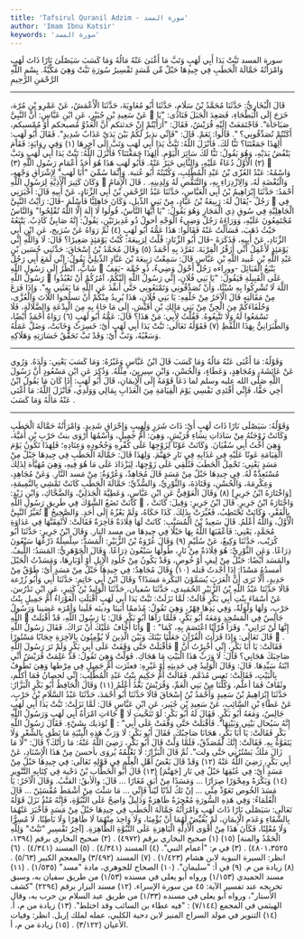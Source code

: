 ```yaml
---
title: 'Tafsirul Quranil Adzim - سورة المسد'
author: 'Imam Ibnu Katsir'
keywords: 'سورة المسد'
---
```


سورة المسد
تَبَّتْ يَدَا أَبِي لَهَبٍ وَتَبَّ
مَا أَغْنَىٰ عَنْهُ مَالُهُ وَمَا كَسَبَ
سَيَصْلَىٰ نَارًا ذَاتَ لَهَبٍ
وَامْرَأَتُهُ حَمَّالَةَ الْحَطَبِ
فِي جِيدِهَا حَبْلٌ مِّن مَّسَدٍ
تَفْسِيرُ سُورَةِ تَبَّتْ
وَهِيَ مَكِّيَّةٌ.
بِسْمِ اللَّهِ الرَّحْمَنِ الرَّحِيمِ
* * *
قَالَ الْبُخَارِيُّ: حَدَّثَنَا مُحَمَّدُ بْنُ سَلَامٍ، حَدَّثَنَا أَبُو مُعَاوِيَةَ، حَدَّثَنَا الْأَعْمَشُ، عَنْ عَمْرِو بْنِ مُرّة، عَنْ سَعِيدِ بْنِ جُبَيْرٍ، عَنِ ابْنِ عَبَّاسٍ: أَنَّ النَّبِيَّ

خَرَجَ إِلَى الْبَطْحَاءِ، فَصَعِدَ الْجَبَلَ فَنَادَى: "يَا صَبَاحَاهَ". فَاجْتَمَعَتْ إِلَيْهِ قُرَيْشٌ، فَقَالَ: "أَرَأَيْتُمْ إِنْ حَدثتكم أَنَّ الْعَدُوَّ مُصبحكم أَوْ مُمْسيكم، أَكَنْتُمْ تُصَدِّقُونِي؟ ". قَالُوا: نَعَمْ. قَالَ: "فَإِنِّي نذيرٌ لَكُمْ بَيْنَ يَدَيْ عَذَابٌ شَدِيدٍ". فَقَالَ أَبُو لَهَبٍ: أَلِهَذَا جَمَعْتَنَا؟ تَبًّا لَكَ. فَأَنْزَلَ اللَّهُ:
تَبَّتْ يَدَا أَبِي لَهَبٍ وَتَبَّ
إِلَى آخِرِهَا
(١)
وَفِي رِوَايَةٍ: فَقَامَ يَنْفُضُ يَدَيْهِ، وَهُوَ يَقُولُ: تَبًّا لَكَ سَائِرَ الْيَوْمِ. أَلِهَذَا جَمَعْتَنَا؟ فَأَنْزَلَ اللَّهُ:
تَبَّتْ يَدَا أَبِي لَهَبٍ وَتَبَّ
(٢)
الْأَوَّلُ دُعَاءٌ عَلَيْهِ، وَالثَّانِي خَبَرٌ عَنْهُ. فَأَبُو لَهَبٍ هَذَا هُوَ أَحَدُ أَعْمَامِ رَسُولِ اللَّهِ
(٣)

وَاسْمُهُ: عَبْدُ العُزّى بْنُ عَبْدِ الْمُطَّلِبِ، وَكُنْيَتُهُ أَبُو عُتبة. وَإِنَّمَا سُمِّيَ "أَبَا لَهَبٍ" لِإِشْرَاقِ وَجْهِهِ، وَكَانَ كَثِيرَ الْأَذِيَّةِ لِرَسُولِ اللَّهِ

وَالْبُغْضَةِ لَهُ، وَالِازْدِرَاءِ بِهِ، وَالتَّنَقُّصِ لَهُ وَلِدِينِهِ. .
قَالَ الْإِمَامُ أَحْمَدُ: حَدَّثَنَا إِبْرَاهِيمُ بْنُ أَبِي الْعَبَّاسِ، حَدَّثَنَا عَبْدُ الرَّحْمَنِ بْنُ أَبِي الزِّنَادِ، عَنْ أَبِيهِ قَالَ: أَخْبَرَنِي رَجُلٌ -يُقَالُ لَهُ: رَبِيعَةُ بْنُ عَبَّادٍ، مِنْ بَنِي الدِّيلِ، وَكَانَ جَاهِلِيًّا فَأَسْلَمَ -قَالَ: رَأَيْتُ النَّبِيَّ

فِي الْجَاهِلِيَّةِ فِي سُوقِ ذِي الْمَجَازِ وَهُوَ يَقُولُ: "يَا أَيُّهَا النَّاسُ، قُولُوا لَا إِلَهَ إِلَّا اللَّهُ تُفْلِحُوا" وَالنَّاسُ مُجْتَمِعُونَ عَلَيْهِ، وَوَرَاءَهُ رَجُلٌ وَضِيءُ الْوَجْهِ أحولُ ذُو غَدِيرَتَيْنِ، يَقُولُ: إِنَّهُ صَابِئٌ كَاذِبٌ. يَتْبَعُهُ حَيْثُ ذَهَبَ، فَسَأَلْتُ عَنْهُ فَقَالُوا: هَذَا عَمُّهُ أَبُو لَهَبٍ
(٤)
ثُمَّ رَوَاهُ عَنْ سُرَيج، عَنِ ابْنِ أَبِي الزِّنَادِ، عَنْ أَبِيهِ، فَذَكَرَهُ -قَالَ أَبُو الزِّنَادِ: قُلْتُ لِرَبِيعَةَ: كُنْتُ يَوْمَئِذٍ صَغِيرًا؟ قَالَ: لَا وَاللَّهِ إِنِّي يَوْمَئِذٍ لَأَعْقِلُ أَنِّي أَزَفْرُ الْقِرْبَةَ. تَفَرَّدَ بِهِ أَحْمَدُ
(٥)
وَقَالَ مُحَمَّدُ بْنُ إِسْحَاقَ: حَدَّثَنِي حُسَين بْنِ عَبْدِ اللَّهِ بْنِ عُبيد اللَّهِ بْنِ عَبَّاسٍ قَالَ: سَمِعْتُ رَبِيعَةَ بْنَ عَبَّادٍ الدِّيلِيَّ يَقُولُ: إِنِّي لَمَعَ أَبِي رَجُلٌ شَابٌّ، أَنْظُرُ إِلَى رَسُولِ اللَّهِ

يَتْبَعُ الْقَبَائِلَ -ووراءه رَجُلٌ أَحْوَلُ وَضِيءٌ، ذُو جُمَّة -يَقِفُ رَسُولُ اللَّهِ

عَلَى الْقَبِيلَةِ فَيَقُولُ: "يَا بَنِي فُلَانٍ، إِنِّي رَسُولُ اللَّهِ إِلَيْكُمْ، آمُرُكُمْ أَنْ تَعْبُدُوا اللَّهَ لَا تُشْرِكُوا بِهِ شَيْئًا، وَأَنْ تُصَدِّقُونِي وَتَمْنَعُونِي حَتَّى أنفِّذَ عَنِ اللَّهِ مَا بَعَثَنِي بِهِ". وَإِذَا فَرَغَ مِنْ مَقَالَتِهِ قَالَ الْآخَرُ مِنْ خَلْفِهِ: يَا بَنِي فُلَانٍ، هَذَا يُرِيدُ مِنْكُمْ أَنْ تسلُخوا اللَّاتَ وَالْعُزَّى، وَحُلَفَاءَكُمْ مِنَ الْجِنِّ مِنْ بَنِي مَالِكِ بْنِ أُقَيْش، إِلَى مَا جَاءَ بِهِ مِنَ الْبِدْعَةِ وَالضَّلَالَةِ، فَلَا تَسْمَعُوا لَهُ وَلَا تَتَّبِعُوهُ. فَقُلْتُ لِأَبِي: مَنْ هَذَا؟ قَالَ: عَمُّهُ أَبُو لَهَبٍ
(٦)
رَوَاهُ أَحْمَدُ أَيْضًا، وَالطَّبَرَانِيُّ بِهَذَا اللَّفْظِ
(٧)
فَقَوْلُهُ تَعَالَى:
تَبَّتْ يَدَا أَبِي لَهَبٍ
أَيْ: خَسِرَتْ وَخَابَتْ، وَضَلَّ عَمَلُهُ وَسَعْيُهُ،
وَتَبَّ
أَيْ: وَقَدْ تَبَّ تَحَقُّقُ خَسَارَتِهِ وَهَلَاكِهِ.
* * *
وَقَوْلُهُ:
مَا أَغْنَى عَنْهُ مَالُهُ وَمَا كَسَبَ
قَالَ ابْنُ عَبَّاسٍ وَغَيْرُهُ:
وَمَا كَسَبَ
يَعْنِي: وَلَدَهُ. وَرُوي عَنْ عَائِشَةَ، وَمُجَاهِدٍ، وَعَطَاءٍ، وَالْحُسْنِ، وَابْنِ سِيرِينَ، مِثْلَهُ.
وَذُكِرَ عَنِ ابْنِ مَسْعُودٍ أَنَّ رَسُولَ اللَّهِ صَلَّى الله عليه وسلم لما دَعَا قَوْمَهُ إِلَى الْإِيمَانِ، قَالَ أَبُو لَهَبٍ: إِذَا كَانَ مَا يَقُولُ ابْنُ أَخِي حَقًّا، فَإِنِّي أَفْتَدِي نَفْسِي يَوْمَ الْقِيَامَةِ مِنَ الْعَذَابِ بِمَالِي وَوَلَدِي، فَأَنْزَلَ اللَّهُ:
مَا أَغْنَى عَنْهُ مَالُهُ وَمَا كَسَبَ
.
* * *
وَقَوْلُهُ:
سَيَصْلَى نَارًا ذَاتَ لَهَبٍ
أَيْ: ذَاتَ شَرَرٍ وَلَهِيبٍ وَإِحْرَاقٍ شَدِيدٍ.
وَامْرَأَتُهُ حَمَّالَةَ الْحَطَبِ
وَكَانَتْ زَوْجَتُهُ مِنْ سَادَاتِ نِسَاءِ قُرَيْشٍ، وَهِيَ: أُمُّ جَمِيلٍ، وَاسْمُهَا أَرْوَى بنتُ حَرْبِ بْنِ أُمَيَّةَ، وَهِيَ أُخْتُ أَبِي سُفْيَانَ. وَكَانَتْ عَوْنًا لِزَوْجِهَا عَلَى كُفْرِهِ وَجُحُودِهِ وَعِنَادِهِ؛ فَلِهَذَا تَكُونُ يَوْمَ الْقِيَامَةِ عَونًا عَلَيْهِ فِي عَذَابِهِ فِي نَارِ جَهَنَّمَ. وَلِهَذَا قَالَ:
حَمَّالَةَ الْحَطَبِ فِي جِيدِهَا حَبْلٌ مِنْ مَسَدٍ
يَعْنِي: تَحْمِلُ الْحَطَبَ فَتُلْقِي عَلَى زَوْجِهَا، لِيَزْدَادَ عَلَى مَا هُوَ فِيهِ، وَهِيَ مُهَيَّأة لِذَلِكَ مُسْتَعِدَّةٌ لَهُ.
فِي جِيدِهَا حَبْلٌ مِنْ مَسَدٍ
قَالَ مُجَاهِدٌ، وَعُرْوَةُ: مِنْ مَسد النَّارِ.
وَعَنْ مُجَاهِدٍ، وَعِكْرِمَةَ، وَالْحُسْنِ، وَقَتَادَةَ، وَالثَّوْرِيِّ، وَالسُّدِّيِّ:
حَمَّالَةَ الْحَطَبِ
كَانَتْ تَمْشِي بِالنَّمِيمَةِ، [وَاخْتَارَهُ ابْنُ جَرِيرٍ]
(٨)
وَقَالَ الْعَوْفِيُّ عَنِ ابْنِ عَبَّاسٍ، وَعَطِيَّةَ الْجَدَلِيِّ، وَالضَّحَّاكِ، وَابْنِ زَيْدٍ: كَانَتْ تَضَعُ الشَّوْكَ فِي طَرِيقِ رَسُولِ اللَّهِ

، وَاخْتَارَهُ ابْنُ جَرِيرٍ.
قَالَ ابْنُ جَرِيرٍ: وَقِيلَ: كَانَتْ تُعَيِّرُ النَّبِيَّ

بِالْفَقْرِ، وَكَانَتْ تَحْتَطِبُ، فَعُيِّرَتْ بِذَلِكَ.
كَذَا حَكَاهُ، وَلَمْ يَعْزُهُ إِلَى أَحَدٍ. وَالصَّحِيحُ الْأَوَّلُ، وَاللَّهُ أَعْلَمُ.
قَالَ سَعِيدُ بْنُ الْمُسَيَّبِ: كَانَتْ لَهَا قِلَادَةٌ فَاخِرَةٌ فَقَالَتْ: لَأُنْفِقَنَّهَا فِي عَدَاوَةِ مُحَمَّدٍ، يَعْنِي: فَأَعْقَبَهَا اللَّهُ بِهَا حَبْلًا فِي جِيدِهَا من مسد النار.
وَقَالَ ابْنُ جَرِيرٍ: حَدَّثَنَا أَبُو كُرَيْب، حَدَّثَنَا وَكِيعٌ، عَنْ سُلَيْمٍ
(٩)
وَقَالَ عُرْوَةُ بْنُ الزُّبَيْرِ: الْمَسَدُّ: سِلْسِلَةٌ ذَرْعُهَا سَبْعُونَ ذِرَاعًا.
وَعَنِ الثَّوْرِيِّ: هُوَ قِلَادَةٌ مِنْ نَارٍ، طُولُهَا سَبْعُونَ ذِرَاعًا.
وَقَالَ الْجَوْهَرِيُّ: المَسَدُ: اللِّيفُ. والمَسَد أَيْضًا: حَبْلٌ مِنْ لِيفٍ أَوْ خُوصٍ، وَقَدْ يَكُونُ مِنْ جُلُودِ الْإِبِلِ أَوْ أَوْبَارِهَا، وَمَسَدْتُ الْحَبْلَ أمسدُهُ مَسْدًا: إِذَا أجْدتُ فَتله
(١٠)
وَقَالَ مُجَاهِدٌ:
فِي جِيدِهَا حَبْلٌ مِنْ مَسَدٍ
أَيْ: طَوْقٌ مِنْ حَدِيدٍ، أَلَّا تَرَى أَنَّ الْعَرَبَ يُسَمَّوْنَ البَكْرة مَسَدًا؟
وَقَالَ ابْنُ أَبِي حَاتِمٍ: حَدَّثَنَا أَبِي وَأَبُو زُرْعة قَالَا حَدَّثَنَا عَبْدُ اللَّهِ بْنُ الزُّبَيْرِ الحُمَيدي، حَدَّثَنَا سُفيان، حَدَّثَنَا الْوَلِيدُ بْنُ كَثِيرٍ، عَنِ ابْنِ تَدْرُسَ، عَنْ أَسْمَاءَ بِنْتِ أَبِي بَكْرٍ قَالَتْ: لَمَّا نَزَلَتْ:
تَبَّتْ يَدَا أَبِي لَهَبٍ
أَقْبَلَتِ الْعَوْرَاءُ أُمُّ جَمِيلٍ بِنْتُ حَرْبٍ، وَلَهَا وَلْوَلَةٌ، وَفِي يَدِهَا فِهْرٌ، وَهِيَ تَقُولُ:
مُذَممًا أبَينَا ودينَه قَلَينا وَأمْرَه عَصَينا
وَرَسُولُ اللَّهِ

جَالِسٌ فِي الْمَسْجِدِ وَمَعَهُ أَبُو بَكْرٍ، فَلَمَّا رَآهَا أَبُو بَكْرٍ قَالَ: يَا رَسُولَ اللَّهِ، قَدْ أَقْبَلَتْ وَأَنَا أَخَافُ عَلَيْكَ أَنْ تَرَاكَ. فَقَالَ رَسُولُ اللَّهِ

: "إِنَّهَا لَنْ تَرَانِي". وَقَرَأَ قُرْآنًا اعْتَصَمَ بِهِ، كَمَا قَالَ تَعَالَى:
وَإِذَا قَرَأْتَ الْقُرْآنَ جَعَلْنَا بَيْنَكَ وَبَيْنَ الَّذِينَ لَا يُؤْمِنُونَ بِالآخِرَةِ حِجَابًا مَسْتُورًا

. فَأَقْبَلَتْ حَتَّى وَقَفَتْ عَلَى أَبِي بَكْرٍ وَلَمْ تَرَ رَسُولَ اللَّهِ

فَقَالَتْ: يَا أَبَا بَكْرٍ، إِنِّي أُخْبِرْتُ أَنَّ صَاحِبَكَ هَجَانِي؟ قَالَ: لَا وَرَبِّ هَذَا الْبَيْتِ مَا هَجَاكِ. فَوَلَّتْ وَهِيَ تَقُولُ: قَدْ عَلِمَتْ قُرَيْشٌ أَنِّي ابْنَةُ سَيِّدِهَا. قَالَ: وَقَالَ الْوَلِيدُ فِي حَدِيثِهِ أَوْ غَيْرِهِ: فعثَرَت أُمُّ جَمِيلٍ فِي مِرْطها وَهِيَ تَطُوفُ بِالْبَيْتِ، فَقَالَتْ: تَعس مُذَمَّم. فَقَالَتْ أُمُّ حَكِيمٍ بِنْتُ عَبْدِ الْمُطَّلِبِ: إِنِّي لحصانُ فَمَا أكلَّم، وثَقَافُ فَمَا أعلَّم، وَكُلُّنَا مِنْ بَنِي الْعَمِّ، وَقُرَيْشٌ بَعْدُ أَعْلَمُ
(١١)
وَقَالَ الْحَافِظُ أَبُو بَكْرٍ الْبَزَّارُ: حَدَّثَنَا إِبْرَاهِيمُ بْنُ سَعِيدٍ وَأَحْمَدُ بْنُ إِسْحَاقَ قَالَا حَدَّثَنَا أَبُو أَحْمَدَ، حَدَّثَنَا عَبْدُ السَّلَامِ بْنُ حَرْبٍ، عَنْ عَطَاءِ بْنِ السَّائِبِ، عَنْ سَعِيدِ بْنِ جُبَير، عَنِ ابْنِ عَبَّاسٍ قَالَ: لَمَّا نَزَلَتْ:
تَبَّتْ يَدَا أَبِي لَهَبٍ
جَاءَتِ امْرَأَةُ أَبِي لَهَبٍ وَرَسُولُ اللَّهِ

جَالِسٌ، وَمَعَهُ أَبُو بَكْرٍ. فَقَالَ لَهُ أَبُو بَكْرٍ: لَوْ تَنَحَّيت لَا تُؤذيك بِشَيْءٍ. فَقَالَ رَسُولُ اللَّهِ

: "إِنَّهُ سَيُحال بَيْنِي وَبَيْنِهَا". فَأَقْبَلَتْ حَتَّى وَقَفَتْ عَلَى أَبِي بَكْرٍ فَقَالَتْ: يَا أَبَا بَكْرٍ، هَجَانَا صَاحِبُكَ. فَقَالَ أَبُو بَكْرٍ: لَا وَرَبِّ هَذِهِ الْبِنْيَةِ مَا نَطَق بِالشِّعْرِ وَلَا يَتَفَوَّهُ بِهِ. فَقَالَتْ: إِنَّكَ لَمُصَدِّقٌ، فَلَمَّا وَلَّتْ قَالَ أَبُو بَكْرٍ، رَضِيَ اللَّهُ عَنْهُ: مَا رَأَتْكَ؟ قَالَ: "لَا مَا زَالَ مَلَكٌ يَسْتُرُنِي حَتَّى ولت".
ثُمَّ قَالَ الْبَزَّارُ: لَا نَعْلَمُهُ يُروَى بأحسنَ مِنْ هَذَا الْإِسْنَادِ، عَنْ أَبِي بَكْرٍ، رَضِيَ اللَّهُ عَنْهُ
(١٢)
وَقَدْ قَالَ بَعْضُ أَهْلِ الْعِلْمِ فِي قَوْلِهِ تَعَالَى:
فِي جِيدِهَا حَبْلٌ مِنْ مَسَدٍ
أَيْ: فِي عُنُقِهَا حَبْلٌ فِي نَارِ [جَهَنَّمَ]
(١٣)
قَالَ أَبُو الْخَطَّابِ بْنُ دَحْية فِي كِتَابِهِ التَّنْوِيرِ
(١٤)
وَبَكْرَةً ومِحْوَرًا صِرَارًا ... وَمَسَدًا مِنْ أَبَقٍ مُغَارًا ...
قَالَ: والأبقُ: القنَّبُ.
وَقَالَ الْآخَرُ:
يَا مَسَدَ الخُوص تَعَوّذْ مِنِّي ... إنْ تَكُ لَدْنًا لَيّنا فَإِنِّي ...
مَا شئْتَ مِنْ أشْمَطَ مُقْسَئِنّ ...
قَالَ الْعُلَمَاءُ: وَفِي هَذِهِ السُّورَةِ مُعْجِزَةٌ ظَاهِرَةٌ وَدَلِيلٌ وَاضِحٌ عَلَى النُّبُوَّةِ، فَإِنَّهُ مُنْذُ نَزَلَ قَوْلُهُ تَعَالَى:
سَيَصْلَى نَارًا ذَاتَ لَهَبٍ وَامْرَأَتُهُ حَمَّالَةَ الْحَطَبِ فِي جِيدِهَا حَبْلٌ مِنْ مَسَدٍ
فَأَخْبَرَ عَنْهُمَا بِالشَّقَاءِ وَعَدَمِ الْإِيمَانِ، لَمْ يُقَيِّضْ لَهُمَا أَنْ يُؤْمِنَا، وَلَا وَاحِدَ مِنْهُمَا لَا ظَاهِرًا وَلَا بَاطِنًا، لَا مُسِرًّا وَلَا مُعْلِنًا، فَكَانَ هَذَا مِنْ أَقْوَى الْأَدِلَّةِ الْبَاهِرَةِ عَلَى النُّبُوَّةِ الظَّاهِرَةِ.
[آخِرُ تَفْسِيرِ "تَبَّتْ" وَلِلَّهِ الْحَمْدُ والمنة]
(١٥)
(١)
صحيح البخاري برقم (٤٩٧٢) .
(٢)
صحيح البخاري برقم (١٣٩٤، ٤٨٠١،٣٥٢٥) .
(٣)
في م: "أعمام النبي".
(٤)
المسند (٤/٣٤١) .
(٥)
المسند (٤/٣٤١) .
(٦)
انظر: السيرة النبوية لابن هشام (١/٤٢٣) .
(٧)
المسند (٣/٤٩٢) والمعجم الكبير (٥/٦٣) .
(٨)
زيادة من م.
(٩)
في أ: "سليمان".
(١٠)
الصحاح للجوهري، مادة "مسد" (١/٥٣٥) .
(١١)
مسند الحميدي (١/١٥٣) ورواه أبو يعلى في مسنده (١/٥٣) من طريق سفيان به، وسبق تخريجه عند تفسير الآية: ٤٥ من سورة الإسراء.
(١٢)
مسند البزار برقم (٢٢٩٤) "كشف الأستار"، ورواه أبو يعلى في مسنده (١/٣٣) من طريق عبد السلام بن حرب به، وقال الهيثمي في المجمع (٧/١٤٤) : "فيه عطاء بن السائب وقد اختلط".
(١٣)
زيادة من م، أ.
(١٤)
التنوير في مولد السراج المنير لابن دحية الكلبي، عمله لملك إربل. انظر: وفيات الأعيان (٣/١٢٢) .
(١٥)
زيادة من م، أ.
